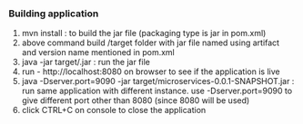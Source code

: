 

### Building application
1. mvn install : to build the jar file (packaging type is jar in pom.xml)
2. above command build /target folder with jar file named using artifact and version name mentioned in pom.xml
3. java -jar target/<jar-name>.jar : run the jar file
4. run - http://localhost:8080 on browser to see if the application is live
5. java -Dserver.port=9090 -jar target/microservices-0.0.1-SNAPSHOT.jar : run same application with different instance. 
    use -Dserver.port=9090 to give different port other than 8080 (since 8080 will be used)
6. click CTRL+C on console to close the application